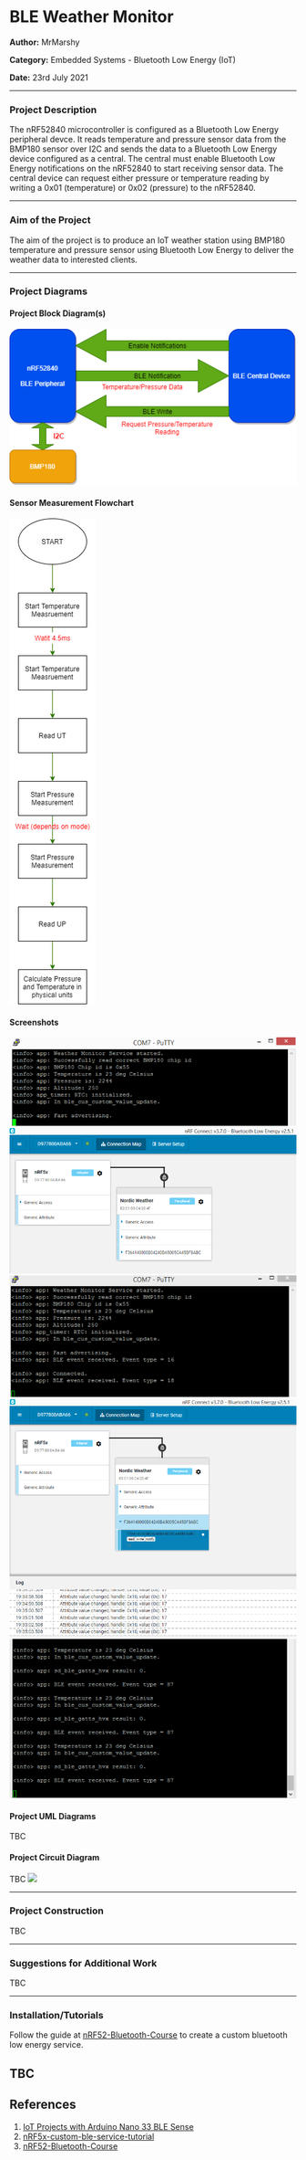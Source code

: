 # BLE Weather Monitor
**Author:** MrMarshy

**Category:** Embedded Systems - Bluetooth Low Energy (IoT)

**Date:** 23rd July 2021

----------------------------------------------------------------------

### Project Description
The nRF52840 microcontroller is configured as a Bluetooth Low Energy peripheral devce. It reads temperature and 
pressure sensor data from the BMP180 sensor over I2C and sends the data to a Bluetooth Low Energy device 
configured as a central. The central must enable Bluetooth Low Energy notifications on the nRF52840 to start 
receiving sensor data. The central device can request either pressure or temperature reading by writing a 0x01 
(temperature) or 0x02 (pressure) to the nRF52840.


----------------------------------------------------------------------

### Aim of the Project
The aim of the project is to produce an IoT weather station using BMP180 temperature and pressure sensor using
Bluetooth Low Energy to deliver the weather data to interested clients. 


----------------------------------------------------------------------

### Project Diagrams


#### Project Block Diagram(s)
![Block Diagram](Docs/Img/BlockDiagram.png)

#### Sensor Measurement Flowchart
![Measurement Flowchart](Docs/Img/MeasurementFlowChart.png)


#### Screenshots
![PuTTY Initial Start](Docs/Img/fig1.PNG)
![nRFConnect with Dongle as Central](Docs/Img/fig2.PNG)
![PuTTY Connection Event](Docs/Img/fig3.PNG)
![nRFConnect Enable Notifications](Docs/Img/fig5.PNG)
![PuTTY Notification Sensor Value Update](Docs/Img/fig6.PNG)

#### Project UML Diagrams
TBC

#### Project Circuit Diagram
TBC
![](Docs/Img/example.png)


----------------------------------------------------------------------

### Project Construction
TBC

----------------------------------------------------------------------

### Suggestions for Additional Work
TBC

----------------------------------------------------------------------
### Installation/Tutorials

Follow the guide at [nRF52-Bluetooth-Course](https://github.com/NordicPlayground/nRF52-Bluetooth-Course) to 
create a custom bluetooth low energy service.

TBC
----------------------------------------------------------------------

## References
1. [IoT Projects with Arduino Nano 33 BLE Sense](https://www.apress.com/gp/book/9781484264577)
2. [nRF5x-custom-ble-service-tutorial](https://github.com/NordicPlayground/nRF5x-custom-ble-service-tutorial)
3. [nRF52-Bluetooth-Course](https://github.com/NordicPlayground/nRF52-Bluetooth-Course)